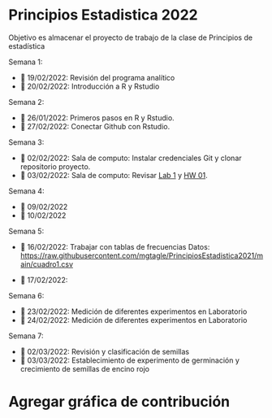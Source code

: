 # Principios Estadistica 2022
Objetivo es almacenar el proyecto de trabajo de la clase de Principios de estadística

Semana 1: 
+ :round_pushpin: 19/02/2022: Revisión del programa analítico
+ :round_pushpin: 20/02/2022: Introducción a R y Rstudio

Semana 2:  
+ :round_pushpin: 26/01/2022: Primeros pasos en R y Rstudio.
+ :round_pushpin: 27/02/2022: Conectar Github con Rstudio.

Semana 3:  
+ :round_pushpin: 02/02/2022: Sala de computo: Instalar credenciales Git y clonar repositorio proyecto.
+ :round_pushpin: 03/02/2022: Sala de computo: Revisar [Lab 1](Laboratorios/Lab_1.R) y [HW 01](Tareas/HW_01.R).

Semana 4:
+ :date: 09/02/2022
+ :date: 10/02/2022


Semana 5:
+ :round_pushpin: 16/02/2022: Trabajar con tablas de frecuencias
Datos: https://raw.githubusercontent.com/mgtagle/PrincipiosEstadistica2021/main/cuadro1.csv

+ :round_pushpin: 17/02/2022:

Semana 6:
+ :round_pushpin: 23/02/2022: Medición de diferentes experimentos en Laboratorio
+ :round_pushpin: 24/02/2022: Medición de diferentes experimentos en Laboratorio

Semana 7:
+ :round_pushpin: 02/03/2022: Revisión y clasificación de semillas
+ :round_pushpin: 03/03/2022: Establecimiento de experimento de germinación y crecimiento de semillas de encino rojo


# Agregar gráfica de contribución
